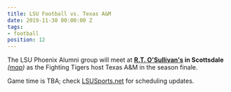```yaml
---
title: LSU Football vs. Texas A&M
date: 2019-11-30 00:00:00 Z
tags:
- football
position: 12
---
```


The LSU Phoenix Alumni group will meet at **[R.T. O'Sullivan's](https://scottsdale.rtosullivans.com/) in Scottsdale**  *([map](https://goo.gl/maps/3MjPdBhDfGWxt53HA "Map of R.T. O'Sullivan's Scottsdale"))* as the Fighting Tigers host Texas A&M in the season finale. 

Game time is TBA; check [LSUSports.net](http://www.lsusports.net/SportSelect.dbml?SPID=2164&SPSID=27811&DB_OEM_ID=5200&_ga=2.61742444.1994479276.1565745145-1475237789.1565745143) for scheduling updates.